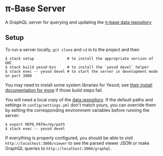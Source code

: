 # π-Base Server

A GraphQL server for querying and updating the [π-base data repository](https://github.com/pi-base/data)

## Setup

To run a server locally, `git clone` and `cd` in to the project and then

```
$ stack setup               # to install the appropriate version of GHC
$ stack build yesod-bin     # to install the `yesod devel` helper
$ stack exec -- yesod devel # to start the server in development mode on port 3000
```

You may need to install some system libraries for Yesod; see [their install documentation for more](https://www.yesodweb.com/page/quickstart) if those build steps fail.

You will need a local copy of the [data repository](https://github.com/pi-base/data). If the default paths and settings in `config/settings.yml` don't match yours, you can override them by setting the corresponding environment variables before running the server:

```
$ export REPO_PATH=/my/path
$ stack exec -- yesod devel
```

If everything is properly configured, you should be able to visit `http://localhost:3000/viewer` to see the parsed viewer JSON or make GraphQL queries to `http://localhost:3000/graphql`.
